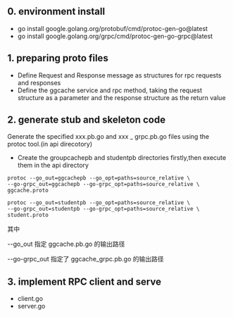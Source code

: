 ## 0. environment install

- go install google.golang.org/protobuf/cmd/protoc-gen-go@latest
- go install google.golang.org/grpc/cmd/protoc-gen-go-grpc@latest
## 1. preparing proto files

- Define Request and Response message as structures for rpc requests and responses
- Define the ggcache service and rpc method, taking the request structure as a parameter and the response structure as the return value

## 2. generate stub and skeleton code

Generate the specified xxx.pb.go and xxx _ grpc.pb.go files using the protoc tool.(in api direcotory)

- Create the groupcachepb and studentpb directories firstly,then execute them in the api directory

```
protoc --go_out=ggcachepb --go_opt=paths=source_relative \
--go-grpc_out=ggcachepb --go-grpc_opt=paths=source_relative \
ggcache.proto

protoc --go_out=studentpb --go_opt=paths=source_relative \
--go-grpc_out=studentpb --go-grpc_opt=paths=source_relative \
student.proto
```

其中

--go_out 指定 ggcache.pb.go 的输出路径

--go-grpc_out 指定了 ggcache_grpc.pb.go 的输出路径

## 3. implement RPC client and serve

- client.go
- server.go